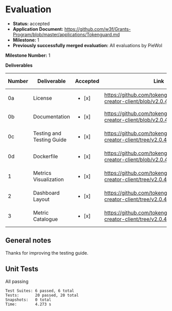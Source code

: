 # Evaluation

- **Status:** accepted
- **Application Document:** https://github.com/w3f/Grants-Program/blob/master/applications/Tokenguard.md
- **Milestone:** 1
- **Previously successfully merged evaluation:** All evaluations by PieWol

**Milestone Number:** 1

**Deliverables**

| Number | Deliverable | Accepted | Link | Evaluation Notes |
| ------ | ----------- | -------- | ---- |----------------- |
| 0a | License |<ul><li>[x] </li></ul>| https://github.com/tokenguardio/dashboard-creator-client/blob/v2.0.4/LICENSE | ok |
| 0b  | Documentation |<ul><li>[x] </li></ul>| https://github.com/tokenguardio/dashboard-creator-client/blob/v2.0.4/README.md |good|
| 0c | Testing and Testing Guide |<ul><li>[x] </li></ul>|https://github.com/tokenguardio/dashboard-creator-client/tree/v2.0.4/TESTING| great testing guide |
| 0d | Dockerfile |<ul><li>[x] </li></ul>| https://github.com/tokenguardio/dashboard-creator-client/blob/v2.0.4/Dockerfile | works |
| 1 | Metrics Visualization |<ul><li>[x] </li></ul>| https://github.com/tokenguardio/dashboard-creator-client/tree/v2.0.4/ | all visualization types work |
| 2 | Dashboard Layout |<ul><li>[x] </li></ul>| https://github.com/tokenguardio/dashboard-creator-client/tree/v2.0.4/ | ok |
| 3 | Metric Catalogue |<ul><li>[x] </li></ul>| https://github.com/tokenguardio/dashboard-creator-client/tree/v2.0.4/ | thanks for making this testable |


## General notes
Thanks for improving the testing guide.

## Unit Tests
All passing 

```
Test Suites: 6 passed, 6 total
Tests:       20 passed, 20 total
Snapshots:   0 total
Time:        4.273 s
```

